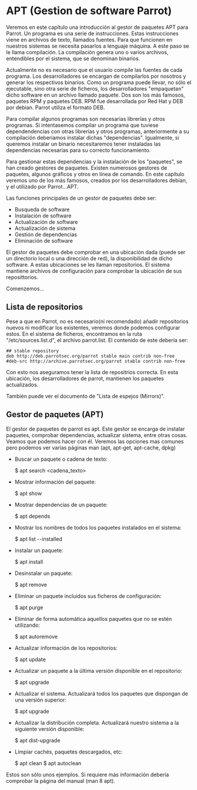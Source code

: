 # APT (Gestion de software Parrot)

Veremos en este capítulo una introducción al gestor de paquetes APT para Parrot.
Un programa es una serie de instrucciones. Estas instrucciones viene en archivos de texto, llamados fuentes. Para que funcionen en nuestros sistemas se necesita pasarlos a lenguaje máquina. A este paso se le llama compilación. La compilación genera uno o varios archivos, entendibles por el sistema, que se denominan binarios.

Actualmente no es necesario que el usuario compile las fuentes de cada programa. Los desarrolladores se encargan de compilarlos por nosotros y generar los respectivos binarios. Como un programa puede llevar, no sólo el ejecutable, sino otra serie de ficheros, los desarrolladores "empaquetan" dicho software en un archivo llamado paquete. Dos son los más famosos, paquetes RPM y paquetes DEB. RPM fue desarrollada por Red Hat y DEB por debian. Parrot utiliza el formato DEB.

Para compilar algunos programas son necesarias librerías y otros programas. Si intentasemos compilar un programa que tuviese dependendencias con otras librerías y otros programas, anteriormente a su compilación deberiamos instalar dichas "dependencias". Igualmente, si queremos instalar un binario necesitaremos tener instaladas las dependencias necesarias para su correcto funcionamiento.

Para gestionar estas dependencias y la instalación de los "paquetes", se han creado gestores de paquetes. Existen numerosos gestores de paquetes, algunos gráficos y otros en línea de comando. En este capítulo veremos uno de los más famosos, creados por los desarrolladores debian, y el utilizado por Parrot...APT.

Las funciones principales de un gestor de paquetes debe ser:

- Busqueda de software
- Instalación de software
- Actualización de software
- Actualización de sistema
- Gestión de dependencias
- Eliminación de software


El gestor de paquetes debe comprobar en una ubicación dada (puede ser un directorio local o una dirección de red), la disponibilidad de dicho software. A estas ubicaciones se les llaman repositorios. El sistema mantiene archivos de configuración para comprobar la ubicación de sus reposittorios.

Comenzemos...


## Lista de repositorios

Pese a que en Parrot, no es necesario(ni recomendado) añadir repositorios nuevos ni modificar los existentes, veremos donde podemos configurar estos.
En el sistema de ficheros, encontramos en la ruta "/etc/sources.list.d", el archivo parrot.list. El contenido de este debería ser:

	## stable repository
	deb http://deb.parrotsec.org/parrot stable main contrib non-free
	#deb-src http://archive.parrotsec.org/parrot stable contrib non-free

Con esto nos aseguramos tener la lista de repositrios correcta. En esta ubicación, los desarrolladores de parrot, mantienen los paquetes actualizados.

También puede ver el documento de "Lista de espejos (Mirrors)".


## Gestor de paquetes (APT)

El gestor de paquetes de parrot es apt. Este gestor se encarga de instalar paquetes, comprobar dependencias, actualizar sistema, entre otras cosas. 
Veamos que podemos hacer con él. Veremos las opciones mas comunes pero podemos ver varias páginas man (apt, apt-get, apt-cache, dpkg)

- Buscar un paquete o cadena de texto:
	
	$ apt search <cadena_texto>

- Mostrar información del paquete:

	$ apt show <paquete>

- Mostrar dependencias de un paquete:

	$ apt depends <paquete>

- Mostrar los nombres de todos los paquetes instalados en el sistema:
	
	$ apt list --installed

- Instalar un paquete:
 
	$ apt install <paquete>

- Desinstalar un paquete:

	$ apt remove <paquete>

- Eliminar un paquete incluidos sus ficheros de configuración:

	$ apt purge <paquete>

- Eliminar de forma automática aquellos paquetes que no se estén utilizando:

	$ apt autoremove

- Actualizar información de los repositorios:
	
	$ apt update

- Actualizar un paquete a la última versión disponible en el repositorio:

	$ apt upgrade <paquete>

- Actualizar el sistema. Actualizará todos los paquetes que dispongan de una versión superior:

	$ apt upgrade

- Actualizar la distribución completa. Actualizará nuestro sistema a la siguiente versión disponible:

	$ apt dist-upgrade

- Limpiar cachés, paquetes descargados, etc:

	$ apt clean
	$ apt autoclean


Estos son sólo unos ejemplos. Si requiere más información debería comprobar la página del manual (man 8 apt).
